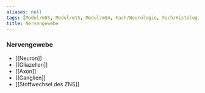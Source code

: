 ```yaml
---
aliases: null
tags: [Modul/m05, Modul/m15, Modul/m04, Fach/Neurologie, Fach/Histologie]
title: Nervengewebe
---
```

### Nervengewebe
- [[Neuron]]
- [[Gliazellen]]
- [[Axon]]
- [[Ganglien]]
- [[Stoffwechsel des ZNS]]